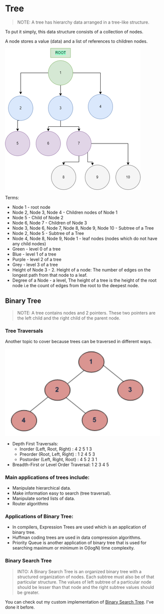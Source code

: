 # Tree

> NOTE: A tree has hierarchy data arranged in a tree-like structure.

To put it simply, this data structure consists of a collection of nodes. 

A node stores a value (data) and a list of references to children nodes.

![Tree](diagrams/tree.png)

Terms:
+ Node 1 - root node
+ Node 2, Node 3, Node 4 - Children nodes of Node 1
+ Node 5 - Child of Node 2
+ Node 6, Node 7 - Children of Node 3
+ Node 3, Node 6, Node 7, Node 8, Node 9, Node 10 - Subtree of a Tree
+ Node 2, Node 5 - Subtree of a Tree
+ Node 4, Node 8, Node 9, Node 1 - leaf nodes (nodes which do not have any child nodes)
+ Green - level 0 of a tree
+ Blue - level 1 of a tree
+ Purple - level 2 of a tree
+ Grey - level 3 of a tree
+ Height of Node 3 - 2. Height of a node: The number of edges on the longest path from that node to a leaf.
+ Degree of a Node - a level, The height of a tree is the height of the root node i.e the count of edges from the root to the deepest node.

## Binary Tree

> NOTE:  A tree contains nodes and 2 pointers. These two pointers are the left child and the right child of the parent node. 

### Tree Traversals

Another topic to cover because trees can be traversed in different ways.

![Binary Tree](diagrams/binary_tree.png)

+ Depth First Traversals:
  - Inorder (Left, Root, Right) : 4 2 5 1 3
  - Preorder (Root, Left, Right) : 1 2 4 5 3
  - Postorder (Left, Right, Root) : 4 5 2 3 1
+ Breadth-First or Level Order Traversal: 1 2 3 4 5

### Main applications of trees include:

+ Manipulate hierarchical data.
+ Make information easy to search (tree traversal).
+ Manipulate sorted lists of data.
+ Router algorithms

### Applications of Binary Tree:

+ In compilers, Expression Trees are used which is an application of binary tree.
+ Huffman coding trees are used in data compression algorithms.
+ Priority Queue is another application of binary tree that is used for searching maximum or minimum in O(logN) time complexity.

### Binary Search Tree 

> INTO: A Binary Search Tree is an organized binary tree with a structured organization of nodes. Each subtree must also be of that particular structure.
> The values of left subtree of a particular node should be lesser than that node and the right subtree values should be greater.

You can check out my custom implementation of [Binary Search Tree]. I've done it before.

[Binary Search Tree]: https://github.com/vmalaya/MyBinarySearchTree/blob/master/src/BinarySearchTree.java